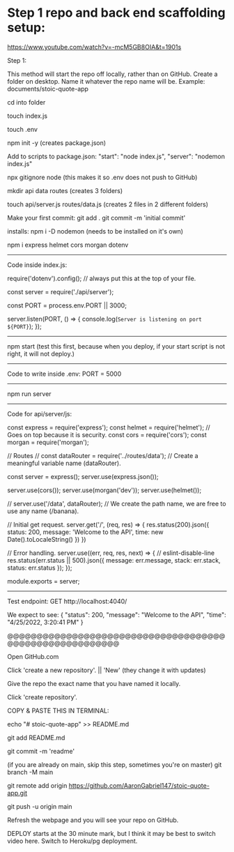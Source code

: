 # Step 1 repo and back end scaffolding setup: 
https://www.youtube.com/watch?v=-mcM5GB8OIA&t=1901s


Step 1:

This method will start the repo off locally, rather than on GitHub.
Create a folder on desktop. Name it whatever the repo name will be.
Example: documents/stoic-quote-app


cd into folder


touch index.js


touch .env


npm init -y (creates package.json) 


Add to scripts to package.json:
    "start": "node index.js",
    "server": "nodemon index.js"


npx gitignore node (this makes it so .env does not push to GitHub)


mkdir api data routes (creates 3 folders)


touch api/server.js routes/data.js (creates 2 files in 2 different folders)


Make your first commit:
git add .
git commit -m 'initial commit'


installs:
npm i -D nodemon (needs to be installed on it's own)


npm i express helmet cors morgan dotenv


_________________________________


Code inside index.js:


require('dotenv').config();  // always put this at the top of your file.

const server = require('./api/server');

const PORT = process.env.PORT || 3000;



server.listen(PORT, () => {
    console.log(`Server is listening on port ${PORT}`);
});


__________________________________



npm start (test this first, because when you deploy, if your start script is not right, it will not deploy.)



_______________________________________


Code to write inside .env:
PORT = 5000


_______________________________________


npm run server


_______________________________________


Code for api/server/js:


const express = require('express');
const helmet = require('helmet');   // Goes on top because it is security. 
const cors = require('cors');
const morgan = require('morgan');

// Routes
// const dataRouter = require('../routes/data');  // Create a meaningful variable name (dataRouter).

const server = express();
server.use(express.json());

server.use(cors());
server.use(morgan('dev'));
server.use(helmet());

// server.use('/data', dataRouter); // We create the path name, we are free to use any name (/banana).


// Initial get request.
server.get('/', (req, res) => {
    res.status(200).json({
        status: 200,
        message: 'Welcome to the API',
        time: new Date().toLocaleString()
    })
})


// Error handling.
server.use((err, req, res, next) => { // eslint-disable-line
    res.status(err.status || 500).json({
        message: err.message,
        stack: err.stack,
        status: err.status
    });
});


module.exports = server;



______________________________________________




Test endpoint: 
GET http://localhost:4040/

We expect to see:
{
  "status": 200,
  "message": "Welcome to the API",
  "time": "4/25/2022, 3:20:41 PM"
}



@@@@@@@@@@@@@@@@@@@@@@@@@@@@@@@@@@@@@@@@@@@@@@@@@@@@@@@@


Open GitHub.com


Click 'create a new repository'. || 'New' (they change it with updates)


Give the repo the exact name that you have named it locally.


Click 'create repository'.


COPY & PASTE THIS IN TERMINAL:


echo "# stoic-quote-app" >> README.md


git add README.md


git commit -m 'readme'


(if you are already on main, skip this step, sometimes you're on master)
git branch -M main  


git remote add origin https://github.com/AaronGabriel147/stoic-quote-app.git


git push -u origin main



Refresh the webpage and you will see your repo on GitHub. 




DEPLOY starts at the 30 minute mark, but I think it may be best to switch video here.
Switch to Heroku/pg deployment.